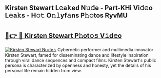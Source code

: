 ## Kirsten Stewart L𝚎a𝚔ed N𝚞𝚍e - Part-KHi Vi𝚍𝚎o L𝚎a𝚔s - H𝚘𝚝 O𝚗𝚕yf𝚊ns P𝚑𝚘tos RyvMU

# <h2><a href="http://kfdciu9.oniu.top/?m=Kirsten+Stewart">🔗👉 🔴 Kirsten Stewart P𝚑ot𝚘𝚜 V𝚒d𝚎o</a></h2>

[![Kirsten Stewart Nu𝚍e𝚜](https://i.imgur.com/0qMVB7G.gif)](http://kfdciu9.oniu.top/?m=Kirsten+Stewart)
Cybernetic performer and multimedia innovator Kirsten Stewart, famed for disseminating dance and lifestyle inspiration through viral dance sequences and compact films. Kirsten Stewart's public persona is characterized by openness and honesty, yet the details of his personal life remain hidden from view.  
